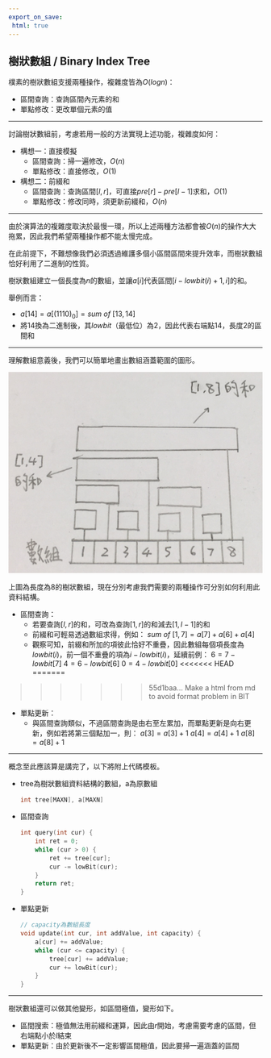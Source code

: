 ```yaml
---
export_on_save:
 html: true
---
```


樹狀數組 / Binary Index Tree 
---

樸素的樹狀數組支援兩種操作，複雜度皆為$O(logn)$：
- 區間查詢：查詢區間內元素的和
- 單點修改：更改單個元素的值

---

討論樹狀數組前，考慮若用一般的方法實現上述功能，複雜度如何：
- 構想一：直接模擬
   - 區間查詢：掃一遍修改，$O(n)$
   - 單點修改：直接修改，$O(1)$
- 構想二：前綴和
   - 區間查詢：查詢區間$[l, r]$，可直接$pre[r] - pre[l - 1]$求和，$O(1)$
   - 單點修改：修改同時，須更新前綴和，$O(n)$

---

由於演算法的複雜度取決於最慢一環，所以上述兩種方法都會被$O(n)$的操作大大拖累，因此我們希望兩種操作都不能太慢完成。

在此前提下，不難想像我們必須透過維護多個小區間區間來提升效率，而樹狀數組恰好利用了二進制的性質。

樹狀數組建立一個長度為$n$的數組，並讓$a[i]$代表區間$[i - lowbit(i) + 1, i]$的和。

舉例而言：
- $a[14] = a[(1110)_0] = sum\ of\ [13, 14]$
- 將$14$換為二進制後，其$lowbit$（最低位）為$2$，因此代表右端點$14$，長度$2$的區間和

---

理解數組意義後，我們可以簡單地畫出數組涵蓋範圍的圖形。

![](./graph/1.png)

上圖為長度為$8$的樹狀數組，現在分別考慮我們需要的兩種操作可分別如何利用此資料結構。
- 區間查詢：
  - 若要查詢$[l, r]$的和，可改為查詢$[1, r]$的和減去$[1, l - 1]$的和
  - 前綴和可輕易透過數組求得，例如：
    $sum\ of\ [1, 7] = a[7] + a[6] + a[4]$
  - 觀察可知，前綴和所加的項彼此恰好不重疊，因此數組每個項長度為$lowbit(i)$，前一個不重疊的項為$i - lowbit(i)$，延續前例：
    $6 = 7 - lowbit[7]$
    $4 = 6 - lowbit[6]$
    $0 = 4 - lowbit[0]$
<<<<<<< HEAD
=======
    
>>>>>>> 55d1baa... Make a html from md to avoid format problem in BIT
- 單點更新：
  - 與區間查詢類似，不過區間查詢是由右至左累加，而單點更新是向右更新，例如若將第三個點加一，則：
    $a[3] = a[3] + 1$
    $a[4] = a[4] + 1$
    $a[8] = a[8] + 1$

---

概念至此應該算是講完了，以下將附上代碼模板。

- tree為樹狀數組資料結構的數組，a為原數組
  ```c++
  int tree[MAXN], a[MAXN]
  ```
- 區間查詢
  ```c++
  int query(int cur) {
      int ret = 0;
      while (cur > 0) {
          ret += tree[cur];
          cur -= lowBit(cur);
      }
      return ret;
  }
  ```
- 單點更新
  ```c++
  // capacity為數組長度
  void update(int cur, int addValue, int capacity) {
      a[cur] += addValue;
      while (cur <= capacity) {
          tree[cur] += addValue;
          cur += lowBit(cur);
      }
  }
  ```

---

樹狀數組還可以做其他變形，如區間極值，變形如下。
- 區間搜索：極值無法用前綴和運算，因此由$r$開始，考慮需要考慮的區間，但右端點小於$l$結束
- 單點更新：由於更新後不一定影響區間極值，因此要掃一遍涵蓋的區間